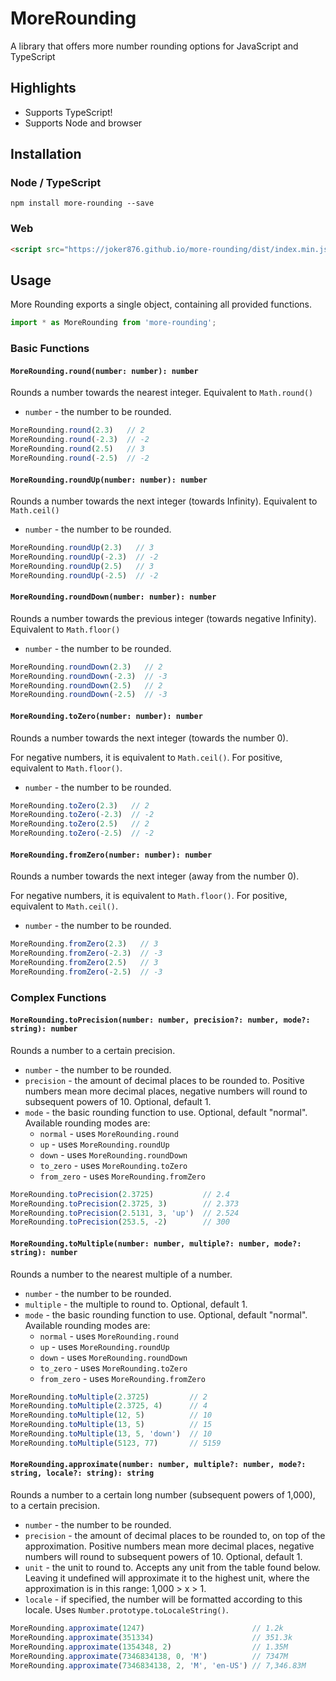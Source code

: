 # MoreRounding
A library that offers more number rounding options for JavaScript and TypeScript

## Highlights
* Supports TypeScript!
* Supports Node and browser

## Installation
### Node / TypeScript
```
npm install more-rounding --save
```
### Web
```html
<script src="https://joker876.github.io/more-rounding/dist/index.min.js"></script>
```

## Usage
More Rounding exports a single object, containing all provided functions.
```js
import * as MoreRounding from 'more-rounding';
```

### Basic Functions
#### `MoreRounding.round(number: number): number`
Rounds a number towards the nearest integer. Equivalent to `Math.round()`

* `number` - the number to be rounded.

```js
MoreRounding.round(2.3)   // 2
MoreRounding.round(-2.3)  // -2
MoreRounding.round(2.5)   // 3
MoreRounding.round(-2.5)  // -2
```

#### `MoreRounding.roundUp(number: number): number`
Rounds a number towards the next integer (towards Infinity). Equivalent to `Math.ceil()`

* `number` - the number to be rounded.

```js
MoreRounding.roundUp(2.3)   // 3
MoreRounding.roundUp(-2.3)  // -2
MoreRounding.roundUp(2.5)   // 3
MoreRounding.roundUp(-2.5)  // -2
```

#### `MoreRounding.roundDown(number: number): number`
Rounds a number towards the previous integer (towards negative Infinity). Equivalent to `Math.floor()`

* `number` - the number to be rounded.

```js
MoreRounding.roundDown(2.3)   // 2
MoreRounding.roundDown(-2.3)  // -3
MoreRounding.roundDown(2.5)   // 2
MoreRounding.roundDown(-2.5)  // -3
```

#### `MoreRounding.toZero(number: number): number`
Rounds a number towards the next integer (towards the number 0).

For negative numbers, it is equivalent to `Math.ceil()`. For positive, equivalent to `Math.floor()`.

* `number` - the number to be rounded.

```js
MoreRounding.toZero(2.3)   // 2
MoreRounding.toZero(-2.3)  // -2
MoreRounding.toZero(2.5)   // 2
MoreRounding.toZero(-2.5)  // -2
```

#### `MoreRounding.fromZero(number: number): number`
Rounds a number towards the next integer (away from the number 0).

For negative numbers, it is equivalent to `Math.floor()`. For positive, equivalent to `Math.ceil()`.

* `number` - the number to be rounded.

```js
MoreRounding.fromZero(2.3)   // 3
MoreRounding.fromZero(-2.3)  // -3
MoreRounding.fromZero(2.5)   // 3
MoreRounding.fromZero(-2.5)  // -3
```
### Complex Functions
#### `MoreRounding.toPrecision(number: number, precision?: number, mode?: string): number`
Rounds a number to a certain precision.

* `number` - the number to be rounded.
* `precision` - the amount of decimal places to be rounded to. Positive numbers mean more decimal places, negative numbers will round to subsequent powers of 10. Optional, default 1.
* `mode` - the basic rounding function to use. Optional, default "normal". Available rounding modes are:
  * `normal` - uses `MoreRounding.round`
  * `up` - uses `MoreRounding.roundUp`
  * `down` - uses `MoreRounding.roundDown`
  * `to_zero` - uses `MoreRounding.toZero`
  * `from_zero` - uses `MoreRounding.fromZero`

```js
MoreRounding.toPrecision(2.3725)           // 2.4
MoreRounding.toPrecision(2.3725, 3)        // 2.373
MoreRounding.toPrecision(2.5131, 3, 'up')  // 2.524
MoreRounding.toPrecision(253.5, -2)        // 300
```

#### `MoreRounding.toMultiple(number: number, multiple?: number, mode?: string): number`
Rounds a number to the nearest multiple of a number.

* `number` - the number to be rounded.
* `multiple` - the multiple to round to. Optional, default 1.
* `mode` - the basic rounding function to use. Optional, default "normal". Available rounding modes are:
  * `normal` - uses `MoreRounding.round`
  * `up` - uses `MoreRounding.roundUp`
  * `down` - uses `MoreRounding.roundDown`
  * `to_zero` - uses `MoreRounding.toZero`
  * `from_zero` - uses `MoreRounding.fromZero`

```js
MoreRounding.toMultiple(2.3725)         // 2
MoreRounding.toMultiple(2.3725, 4)      // 4
MoreRounding.toMultiple(12, 5)          // 10
MoreRounding.toMultiple(13, 5)          // 15
MoreRounding.toMultiple(13, 5, 'down')  // 10
MoreRounding.toMultiple(5123, 77)       // 5159
```

#### `MoreRounding.approximate(number: number, multiple?: number, mode?: string, locale?: string): string`
Rounds a number to a certain long number (subsequent powers of 1,000), to a certain precision.

* `number` - the number to be rounded.
* `precision` - the amount of decimal places to be rounded to, on top of the approximation. Positive numbers mean more decimal places, negative numbers will round to subsequent powers of 10. Optional, default 1.
* `unit` - the unit to round to. Accepts any unit from the table found below. Leaving it undefined will approximate it to the highest unit, where the approximation is in this range: 1,000 > x > 1.
* `locale` - if specified, the number will be formatted according to this locale. Uses `Number.prototype.toLocaleString()`.

```js
MoreRounding.approximate(1247)                        // 1.2k
MoreRounding.approximate(351334)                      // 351.3k
MoreRounding.approximate(1354348, 2)                  // 1.35M
MoreRounding.approximate(7346834138, 0, 'M')          // 7347M
MoreRounding.approximate(7346834138, 2, 'M', 'en-US') // 7,346.83M
```